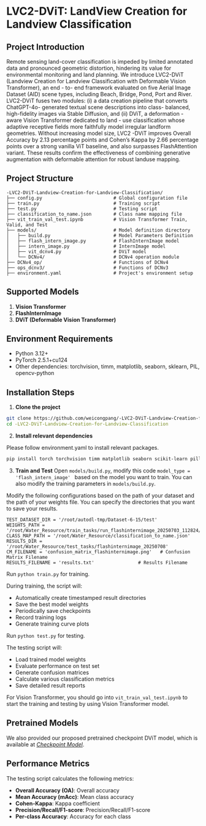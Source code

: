 # LVC2-DViT: LandView Creation for Landview Classification

## Project Introduction

Remote sensing land-cover classification is impeded by limited annotated data and pronounced geometric distortion, hindering its value for environmental monitoring and land planning. We introduce LVC2-DViT (Landview Creation for Landview Classification with Deformable Vision Transformer), an end - to- end framework evaluated on five Aerial Image Dataset (AID) scene types, including Beach, Bridge, Pond, Port and River. LVC2-DViT fuses two modules: (i) a data creation pipeline that converts ChatGPT-4o- generated textual scene descriptions into class- balanced, high-fidelity images via Stable Diffusion, and (ii) DViT, a deformation - aware Vision Transformer dedicated to land - use 
classification whose adaptive receptive fields more faithfully model irregular landform geometries. Without increasing model size, LVC2 -DViT improves Overall Accuracy by 2.13 percentage points and Cohen’s Kappa by 2.66 percentage points over a strong vanilla ViT baseline, and also surpasses FlashAttention variant. These results confirm the effectiveness of combining generative augmentation with deformable attention for robust landuse mapping. 

## Project Structure

```
-LVC2-DViT-Landview-Creation-for-Landview-Classification/
├── config.py                          # Global configuration file
├── train.py                           # Training script
├── test.py                            # Testing script
├── classification_to_name.json        # Class name mapping file
├── vit_train_val_test.ipynb           # Vision Transformer Train, Valid, and Test
├── models/                            # Model definition directory
│   ├── build.py                       # Model Parameters Definition
│   ├── flash_intern_image.py          # FlashInternImage model
│   ├── intern_image.py                # InternImage model
│   ├── vit_dcnv4.py                   # DViT model
│   └── DCNv4/                         # DCNv4 operation module
├── DCNv4_op/                          # Functions of DCNv4
├── ops_dcnv3/                         # Functions of DCNv3
├── environment.yaml                   # Project's environment setup
```


## Supported Models

1. **Vision Transformer**
2. **FlashInternImage**
3. **DViT (Deformable Vision Transformer)**



## Environment Requirements

- Python 3.12+
- PyTorch 2.5.1+cu124
- Other dependencies: torchvision, timm, matplotlib, seaborn, sklearn, PIL, opencv-python

## Installation Steps

1. **Clone the project**
```bash
git clone https://github.com/weicongpang/-LVC2-DViT-Landview-Creation-for-Landview-Classification.git
cd -LVC2-DViT-Landview-Creation-for-Landview-Classification
```

2. **Install relevant dependencies**

Please follow environment.yaml to install relevant packages. 
```bash
pip install torch torchvision timm matplotlib seaborn scikit-learn pillow opencv-python
```

3. **Train and Test** 
Open ```models/build.py```, modify this code ```model_type = 'flash_intern_image' ``` based on the model you want to train.
You can also modify the training parameters in ```models/build.py```.

Modify the following configurations based on the path of your dataset and the path of your weights file.
You can specify the directories that you want to save your results. 
```
TEST_DATASET_DIR = '/root/autodl-tmp/Dataset-6-15/test'
WEIGHTS_PATH = '/root/Water_Resource/train_tasks/run_flashinternimage_20250703_112824/checkpoint_epoch_50.pth'
CLASS_MAP_PATH = '/root/Water_Resource/classification_to_name.json'
RESULTS_DIR = '/root/Water_Resource/test_tasks/flashinternimage_20250708'
CM_FILENAME = 'confusion_matrix_flashinternimage.png'   # Confusion Matrix Filename
RESULTS_FILENAME = 'results.txt'                # Results Filename
```

Run ```python train.py``` for training.

During training, the script will:
- Automatically create timestamped result directories
- Save the best model weights
- Periodically save checkpoints
- Record training logs
- Generate training curve plots


Run ```python test.py``` for testing. 

The testing script will:
- Load trained model weights
- Evaluate performance on test set
- Generate confusion matrices
- Calculate various classification metrics
- Save detailed result reports

For Vision Transformer, you should go into ```vit_train_val_test.ipynb``` to start the training and testing by using Vision Transformer model. 

## Pretrained Models
We also provided our proposed pretrained checkpoint DViT model, which is available at *[Checkpoint Model](https://drive.google.com/file/d/14cEaFWWmT0-B8wrZdbLROYxWx3HjpTdJ/view?usp=sharing)*.

## Performance Metrics

The testing script calculates the following metrics:
- **Overall Accuracy (OA)**: Overall accuracy
- **Mean Accuracy (mAcc)**: Mean class accuracy
- **Cohen-Kappa**: Kappa coefficient
- **Precision/Recall/F1-score**: Precision/Recall/F1-score
- **Per-class Accuracy**: Accuracy for each class






